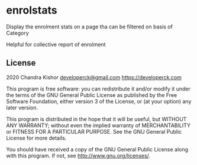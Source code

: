 # enrolstats #

Display the enrolment stats on a page tha can be filtered on basis of Category

Helpful for collective report of enrolment 

## License ##

2020 Chandra Kishor <developerck@gmail.com>
https://developerck.com

This program is free software: you can redistribute it and/or modify it under
the terms of the GNU General Public License as published by the Free Software
Foundation, either version 3 of the License, or (at your option) any later
version.

This program is distributed in the hope that it will be useful, but WITHOUT ANY
WARRANTY; without even the implied warranty of MERCHANTABILITY or FITNESS FOR A
PARTICULAR PURPOSE.  See the GNU General Public License for more details.

You should have received a copy of the GNU General Public License along with
this program.  If not, see <http://www.gnu.org/licenses/>.
